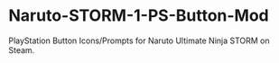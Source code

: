 # Naruto-STORM-1-PS-Button-Mod
PlayStation Button Icons/Prompts for Naruto Ultimate Ninja STORM on Steam.
